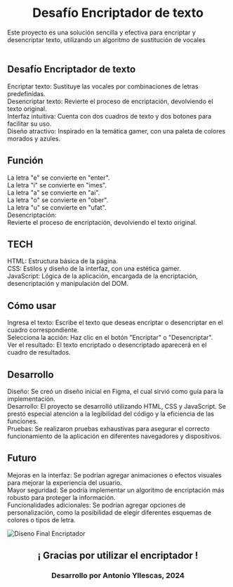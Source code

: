 <h1 align="center"> Desafío Encriptador de texto </h1>
Este proyecto es una solución sencilla y efectiva para encriptar y desencriptar texto, utilizando un algoritmo de sustitución de vocales<br> <br>
<h2 align="left"> Desafío Encriptador de texto </h2>
Encriptar texto: Sustituye las vocales por combinaciones de letras predefinidas. <br>
Desencriptar texto: Revierte el proceso de encriptación, devolviendo el texto original.<br>
Interfaz intuitiva: Cuenta con dos cuadros de texto y dos botones para facilitar su uso.<br>
Diseño atractivo: Inspirado en la temática gamer, con una paleta de colores morados y azules.
<h2 align="left"> Función </h2>
La letra "e" se convierte en "enter".<br>
La letra "i" se convierte en "imes".<br>
La letra "a" se convierte en "ai".<br>
La letra "o" se convierte en "ober".<br>
La letra "u" se convierte en "ufat".  <br> 
Desencriptación:<br>
Revierte el proceso de encriptación, devolviendo el texto original.
<h2 align="left"> TECH </h2>
HTML: Estructura básica de la página.<br>
CSS: Estilos y diseño de la interfaz, con una estética gamer.<br>
JavaScript: Lógica de la aplicación, encargada de la encriptación, desencriptación y manipulación del DOM.
<h2 align="left"> Cómo usar </h2>
Ingresa el texto: Escribe el texto que deseas encriptar o desencriptar en el cuadro correspondiente.<br>
Selecciona la acción: Haz clic en el botón "Encriptar" o "Desencriptar".<br>
Ver el resultado: El texto encriptado o desencriptado aparecerá en el cuadro de resultados.<br>
<h2 align="left"> Desarrollo </h2>
Diseño: Se creó un diseño inicial en Figma, el cual sirvió como guía para la implementación.<br>
Desarrollo: El proyecto se desarrolló utilizando HTML, CSS y JavaScript. Se prestó especial atención a la legibilidad del código y la eficiencia de las funciones.<br>
Pruebas: Se realizaron pruebas exhaustivas para asegurar el correcto funcionamiento de la aplicación en diferentes navegadores y dispositivos.
<h2 align="left"> Futuro </h2>
Mejoras en la interfaz: Se podrían agregar animaciones o efectos visuales para mejorar la experiencia del usuario.<br>
Mayor seguridad: Se podría implementar un algoritmo de encriptación más robusto para proteger la información.<br>
Funcionalidades adicionales: Se podrían agregar opciones de personalización, como la posibilidad de elegir diferentes esquemas de colores o tipos de letra.<br>

![Diseno Final Encriptador](https://github.com/user-attachments/assets/b8c86bb2-d52c-4890-8bf6-1af62039b9bc)

<h2 align="center"> ¡ Gracias por utilizar el encriptador ! </h2>
<h3 align="center"> Desarrollo por Antonio Yllescas, 2024 </h3>

